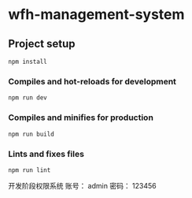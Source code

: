 # wfh-management-system

## Project setup
```
npm install
```

### Compiles and hot-reloads for development
```
npm run dev
```

### Compiles and minifies for production
```
npm run build
```

### Lints and fixes files
```
npm run lint
```
 开发阶段权限系统
   账号： admin
   密码： 123456
